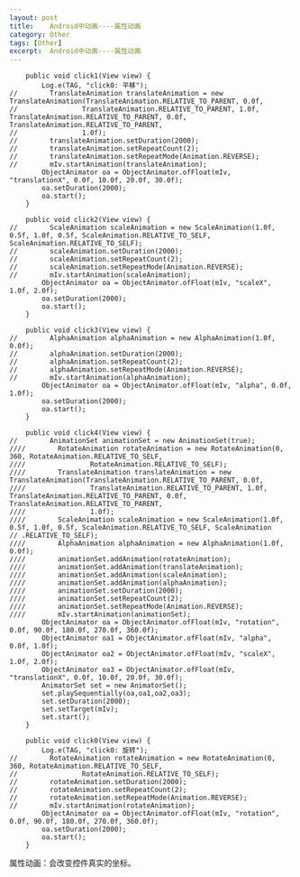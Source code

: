 ```yaml
---
layout: post
title:    Android中动画----属性动画  
category: Other
tags: [Other]
excerpt:  Android中动画----属性动画 
---
```




	    public void click1(View view) {
	        Log.e(TAG, "click0: 平移");
	//        TranslateAnimation translateAnimation = new TranslateAnimation(TranslateAnimation.RELATIVE_TO_PARENT, 0.0f,
	//                TranslateAnimation.RELATIVE_TO_PARENT, 1.0f, TranslateAnimation.RELATIVE_TO_PARENT, 0.0f, TranslateAnimation.RELATIVE_TO_PARENT,
	//                1.0f);
	//        translateAnimation.setDuration(2000);
	//        translateAnimation.setRepeatCount(2);
	//        translateAnimation.setRepeatMode(Animation.REVERSE);
	//        mIv.startAnimation(translateAnimation);
	        ObjectAnimator oa = ObjectAnimator.ofFloat(mIv, "translationX", 0.0f, 10.0f, 20.0f, 30.0f);
	        oa.setDuration(2000);
	        oa.start();
	    }
	
	    public void click2(View view) {
	//        ScaleAnimation scaleAnimation = new ScaleAnimation(1.0f, 0.5f, 1.0f, 0.5f, ScaleAnimation.RELATIVE_TO_SELF, ScaleAnimation.RELATIVE_TO_SELF);
	//        scaleAnimation.setDuration(2000);
	//        scaleAnimation.setRepeatCount(2);
	//        scaleAnimation.setRepeatMode(Animation.REVERSE);
	//        mIv.startAnimation(scaleAnimation);
	        ObjectAnimator oa = ObjectAnimator.ofFloat(mIv, "scaleX", 1.0f, 2.0f);
	        oa.setDuration(2000);
	        oa.start();
	    }
	
	    public void click3(View view) {
	//        AlphaAnimation alphaAnimation = new AlphaAnimation(1.0f, 0.0f);
	//        alphaAnimation.setDuration(2000);
	//        alphaAnimation.setRepeatCount(2);
	//        alphaAnimation.setRepeatMode(Animation.REVERSE);
	//        mIv.startAnimation(alphaAnimation);
	        ObjectAnimator oa = ObjectAnimator.ofFloat(mIv, "alpha", 0.0f, 1.0f);
	        oa.setDuration(2000);
	        oa.start();
	    }
	
	    public void click4(View view) {
	//        AnimationSet animationSet = new AnimationSet(true);
	////        RotateAnimation rotateAnimation = new RotateAnimation(0, 360, RotateAnimation.RELATIVE_TO_SELF,
	////                RotateAnimation.RELATIVE_TO_SELF);
	////        TranslateAnimation translateAnimation = new TranslateAnimation(TranslateAnimation.RELATIVE_TO_PARENT, 0.0f,
	////                TranslateAnimation.RELATIVE_TO_PARENT, 1.0f, TranslateAnimation.RELATIVE_TO_PARENT, 0.0f, TranslateAnimation.RELATIVE_TO_PARENT,
	////                1.0f);
	////        ScaleAnimation scaleAnimation = new ScaleAnimation(1.0f, 0.5f, 1.0f, 0.5f, ScaleAnimation.RELATIVE_TO_SELF, ScaleAnimation
	// .RELATIVE_TO_SELF);
	////        AlphaAnimation alphaAnimation = new AlphaAnimation(1.0f, 0.0f);
	////        animationSet.addAnimation(rotateAnimation);
	////        animationSet.addAnimation(translateAnimation);
	////        animationSet.addAnimation(scaleAnimation);
	////        animationSet.addAnimation(alphaAnimation);
	////        animationSet.setDuration(2000);
	////        animationSet.setRepeatCount(2);
	////        animationSet.setRepeatMode(Animation.REVERSE);
	////        mIv.startAnimation(animationSet);
	        ObjectAnimator oa = ObjectAnimator.ofFloat(mIv, "rotation", 0.0f, 90.0f, 180.0f, 270.0f, 360.0f);
	        ObjectAnimator oa1 = ObjectAnimator.ofFloat(mIv, "alpha", 0.0f, 1.0f);
	        ObjectAnimator oa2 = ObjectAnimator.ofFloat(mIv, "scaleX", 1.0f, 2.0f);
	        ObjectAnimator oa3 = ObjectAnimator.ofFloat(mIv, "translationX", 0.0f, 10.0f, 20.0f, 30.0f);
	        AnimatorSet set = new AnimatorSet();
	        set.playSequentially(oa,oa1,oa2,oa3);
	        set.setDuration(2000);
	        set.setTarget(mIv);
	        set.start();
	    }
	
	    public void click0(View view) {
	        Log.e(TAG, "click0: 旋转");
	//        RotateAnimation rotateAnimation = new RotateAnimation(0, 360, RotateAnimation.RELATIVE_TO_SELF,
	//                RotateAnimation.RELATIVE_TO_SELF);
	//        rotateAnimation.setDuration(2000);
	//        rotateAnimation.setRepeatCount(2);
	//        rotateAnimation.setRepeatMode(Animation.REVERSE);
	//        mIv.startAnimation(rotateAnimation);
	        ObjectAnimator oa = ObjectAnimator.ofFloat(mIv, "rotation", 0.0f, 90.0f, 180.0f, 270.0f, 360.0f);
	        oa.setDuration(2000);
	        oa.start();
	    }

属性动画：会改变控件真实的坐标。
